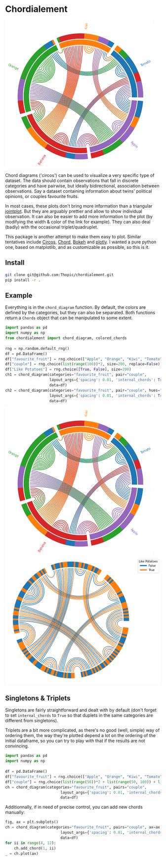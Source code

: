 # Chordialement

![Example of a chord diagram](test/example_chord.png)

Chord diagrams ('circos') can be used to visualize a very specific type of dataset. The data should contain observations that fall in discrete categories and have pairwise, but ideally bidirectional, association between observations. Say a dataset containing information about twins' political opinions, or couples favourite fruits.  

In most cases, these plots don't bring more information than a triangular [jointplot](https://seaborn.pydata.org/generated/seaborn.jointplot.html). But they are arguably prettier and allow to show individual observation. It can also be easier to add more information to the plot (by modifying the width & color of the link for example). They can also deal (badly) with the occasional triplet/quadruplet.  

This package is another attempt to make them easy to plot. Similar tentatives include [Circos](http://circos.ca), [Chord](https://pypi.org/project/chord/), [Bokeh](https://bokeh.org) and [plotly](https://plotly.org). I wanted a pure python one, based on matplotlib, and as customizable as possible, so this is it.

## Install

``` sh
git clone git@github.com:Thopic/chordialement.git
pip install -r .
```

## Example

Everything is in the `chord_diagram` function. By default, the colors are
defined by the categories, but they can also be separated. Both functions return 
a `Chords` object that can be manipulated to some extent.

``` python
import pandas as pd
import numpy as np
from chordialement import chord_diagram, colored_chords

rng = np.random.default_rng()
df = pd.DataFrame()
df["favourite_fruit"] = rng.choice(["Apple", "Orange", "Kiwi", "Tomato", "Banana"], size=200)
df["couple"] = rng.choice(list(range(100))*2, size=200, replace=False)
df["Like Potatoes"] = rng.choice([True, False], size=200)
ch1 = chord_diagram(categories="favourite_fruit", pair="couple", 
                    layout_args={'spacing': 0.01, 'internal_chords': True},
                    data=df)
ch2 = chord_diagram(categories="favourite_fruit", pair="couple", hues="Like Potatoes" 
                    layout_args={'spacing': 0.01, 'internal_chords': True},
                    data=df)
```
![Example of a chord diagram](test/example_chord.png)
![Example of a colored chord diagram](test/example_chord_2.png)


## Singletons & Triplets

Singletons are fairly straightforward and dealt with by default (don't forget to set `internal_chords` to `True` so that duplets in the same categories are different from singletons).

Triplets are a bit more complicated, as there's no good (well, simple) way of ordering them, the way they're plotted depend a lot on the ordering of the initial dataframe, so you can try to play with that if the results are not convincing.

``` python
import pandas as pd
import numpy as np

df = pd.DataFrame()
df["favourite_fruit"] = rng.choice(["Apple", "Orange", "Kiwi", "Tomato", "Banana"], size=165)
df["couple"] = rng.choice(list(range(50))*2 + list(range(50, 100)) + list(range(100, 105))*3, size=165, replace=False)
ch = chord_diagram(categories="favourite_fruit", pairs="couple", 
                         layout_args={'spacing': 0.01, 'internal_chords': True, 'nuplets': True},
                         data=df)
```
Additionnally, if in need of precise control, you can add new chords manually:

``` python
fig, ax = plt.subplots()
ch = chord_diagram(categories="favourite_fruit", pairs="couple", ax=ax,
                         layout_args={'spacing': 0.01, 'internal_chords': True, 'nuplets': True, 'plot': False},
                         data=df)
for ii in range(4, 12):
    ch.add_chord(1, ii)
_ = ch.plot(ax)

```





